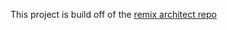 This project is build off of the [remix architect repo](https://github.com/remix-run/starter-architect)

